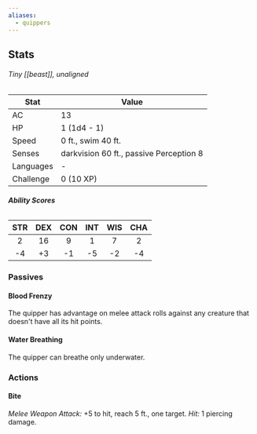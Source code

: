 ```yaml
---
aliases:
  - quippers
---
```

## Stats
###### *Tiny [[beast]], unaligned*
| Stat           | Value                                   |
| -------------- | --------------------------------------- |
| AC             | 13                                      |
| HP             | 1 (1d4 - 1)                             |
| Speed          | 0 ft., swim 40 ft.                      |
| Senses         | darkvision 60 ft., passive Perception 8 |
| Languages      | -                                       |
| Challenge      | 0 (10 XP)                               |
###### **Ability Scores**
| STR | DEX | CON | INT | WIS | CHA |
|:---:|:---:|:---:|:---:|:---:|:---:|
|  2  | 16  |  9  |  1  |  7  |  2  |
| -4  | +3  | -1  | -5  | -2  | -4  |
### Passives
#### Blood Frenzy
The quipper has advantage on melee attack rolls against any creature that doesn't have all its hit points.
#### Water Breathing
The quipper can breathe only underwater.
### Actions
#### Bite
_Melee Weapon Attack:_ +5 to hit, reach 5 ft., one target. 
_Hit:_ 1 piercing damage.